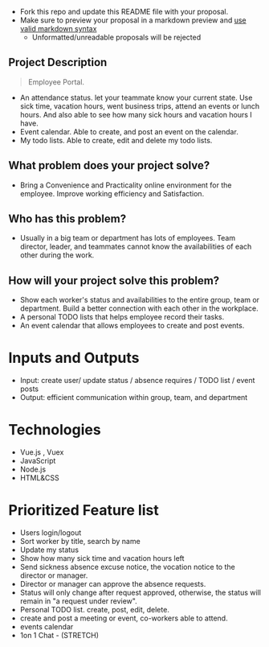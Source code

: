 * Fork this repo and update this README file with your proposal.
* Make sure to preview your proposal in a markdown preview and [use valid markdown syntax](https://help.github.com/articles/basic-writing-and-formatting-syntax/)
  * Unformatted/unreadable proposals will be rejected

## Project Description
> Employee Portal. 
* An attendance status. let your teammate know your current state. Use sick time, vacation hours, went business trips, attend an events or lunch hours. And also able to see how many sick hours and vacation hours I have. 
* Event calendar. Able to create, and post an event on the calendar.
* My todo lists. Able to create, edit and delete my todo lists.

## What problem does your project solve?
* Bring a  Convenience and Practicality online environment for the employee. Improve working efficiency and Satisfaction.

## Who has this problem?
* Usually in a big team or department has lots of employees. Team director, leader, and teammates cannot know the availabilities of each other during the work.

## How will your project solve this problem?
* Show each worker's status and availabilities to the entire group, team or department. Build a better connection with each other in the workplace.
* A personal TODO lists that helps employee record their tasks.
* An event calendar that allows employees to create and post events.

# Inputs and Outputs
* Input: create user/ update status / absence requires / TODO list / event posts
* Output: efficient communication within group, team, and department

# Technologies
* Vue.js , Vuex
* JavaScript
* Node.js
* HTML&CSS

# Prioritized Feature list
* Users login/logout
* Sort worker by title, search by name
* Update my status
* Show how many sick time and vacation hours left
* Send sickness absence excuse notice, the vocation notice to the director or manager.
* Director or manager can approve the absence requests. 
* Status will only change after request approved, otherwise, the status will remain in "a request under review".
* Personal TODO list. create, post, edit, delete.
* create and post a meeting or event, co-workers able to attend.
* events calendar
* 1on 1 Chat - (STRETCH)